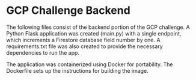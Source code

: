 # GCP Challenge Backend
The following files consist of the backend portion of the GCP challenge. A Python Flask application was created (main.py) with a single endpoint, which increments a Firestore database field number by one. A requirements.txt file was also created to provide the necessary dependencies to run the app.  

The application was containerized using Docker for portability. The Dockerfile sets up the instructions for building the image.  
